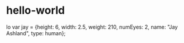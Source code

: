 # hello-world
lo
var jay = {height: 6, width: 2.5, weight: 210, numEyes: 2, name: "Jay Ashland", type: human};

